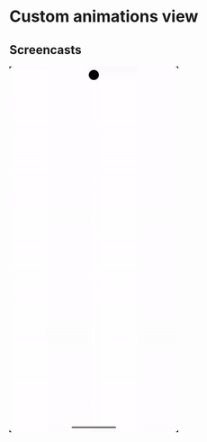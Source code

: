 # Custom animations view

## Screencasts

<img src="./screencast/002_screencast.gif" width="300" height="650">
